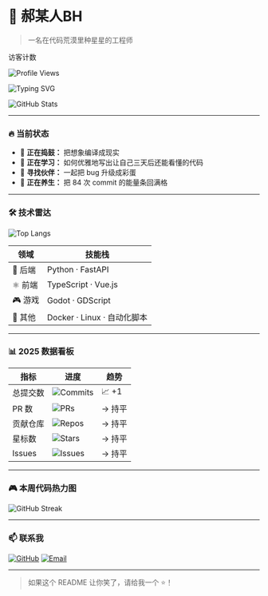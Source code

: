 # 🧬 郝某人BH
> 一名在代码荒漠里种星星的工程师
<div>
访客计数  
  
![Profile Views](https://komarev.com/ghpvc/?username=hmr-BH&label=Profile%20Views&color=0e75b6&style=flat)

![Typing SVG](https://readme-typing-svg.herokuapp.com?font=Fira+Code&size=21&pause=1000&color=00add8&vCenter=true&width=435&lines=Hello%2C+world!;Python%20is%20my%20lightsaber;Vue.js%20powers%20my%20UIs;I%20make%20games%20with%20Godot) 
</div>


![GitHub Stats](https://github-readme-stats.vercel.app/api?username=hmr-BH&show_icons=true&theme=dark&count_private=true&hide_border=true)

---

### 🔥 当前状态
- 🔭 **正在捣鼓：** 把想象编译成现实  
- 🌱 **正在学习：** 如何优雅地写出让自己三天后还能看懂的代码  
- 👯 **寻找伙伴：** 一起把 bug 升级成彩蛋  
- 🧘 **正在养生：** 把 84 次 commit 的能量条回满格

---

### 🛠️ 技术雷达
![Top Langs](https://github-readme-stats.vercel.app/api/top-langs/?username=hmr-BH&theme=dark&layout=compact&hide_border=true&langs_count=6&card_width=450)

| 领域 | 技能栈 |
|------|--------|
| 🐍 后端 | Python · FastAPI |
| ⚛️ 前端 | TypeScript · Vue.js |
| 🎮 游戏 | Godot · GDScript |
| 🧪 其他 | Docker · Linux · 自动化脚本 |

---

### 📊 2025 数据看板

| 指标 | 进度 | 趋势 |
|------|------|------|
| 总提交数 | ![Commits](https://badgen.net/badge/Commits/84/00add8?icon=github) | 📈 +1 |
| PR 数 | ![PRs](https://badgen.net/badge/PRs/10/orange?icon=git) | → 持平 |
| 贡献仓库 | ![Repos](https://badgen.net/badge/Contributed/7/green?icon=github) | → 持平 |
| 星标数 | ![Stars](https://badgen.net/badge/Stars/1/yellow?icon=star) | → 持平 |
| Issues | ![Issues](https://badgen.net/badge/Issues/2/red?icon=issue) | → 持平 |

---

### 🎮 本周代码热力图
![GitHub Streak](https://github-readme-streak-stats.herokuapp.com?user=hmr-BH&theme=dark&hide_border=true)

---


### 📫 联系我
[![GitHub](https://img.shields.io/badge/GitHub-Follow-181717?style=flat-square&logo=github)](https://github.com/hmr-BH)
[![Email](https://img.shields.io/badge/Email-1218271192@qq.com-D14836?style=flat-square&logo=gmail)](mailto:1218271192@qq.com)

---

> 如果这个 README 让你笑了，请给我一个 ⭐️！  
